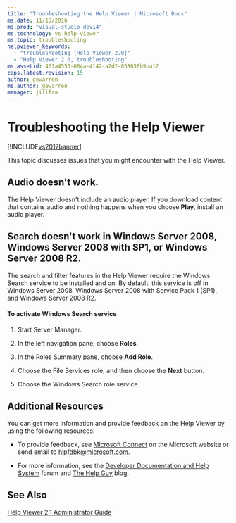 ```yaml
---
title: "Troubleshooting the Help Viewer | Microsoft Docs"
ms.date: 11/15/2016
ms.prod: "visual-studio-dev14"
ms.technology: vs-help-viewer
ms.topic: troubleshooting
helpviewer_keywords: 
  - "troubleshooting [Help Viewer 2.0]"
  - "Help Viewer 2.0, troubleshooting"
ms.assetid: 461a4553-064a-4142-a2d2-058658b9ba12
caps.latest.revision: 15
author: gewarren
ms.author: gewarren
manager: jillfra
---
```

# Troubleshooting the Help Viewer
[!INCLUDE[vs2017banner](../includes/vs2017banner.md)]

This topic discusses issues that you might encounter with the Help Viewer.  
  
## Audio doesn't work.  
 The Help Viewer doesn't include an audio player. If you download content that contains audio and nothing happens when you choose **Play**, install an audio player.  
  
## Search doesn't work in Windows Server 2008, Windows Server 2008 with SP1, or Windows Server 2008 R2.  
 The search and filter features in the Help Viewer require the Windows Search service to be installed and on. By default, this service is off in Windows Server 2008, Windows Server 2008 with Service Pack 1 (SP1), and Windows Server 2008 R2.  
  
#### To activate Windows Search service  
  
1. Start Server Manager.  
  
2. In the left navigation pane, choose **Roles**.  
  
3. In the Roles Summary pane, choose **Add Role**.  
  
4. Choose the File Services role, and then choose the **Next** button.  
  
5. Choose the Windows Search role service.  
  
## Additional Resources  
 You can get more information and provide feedback on the Help Viewer by using the following resources:  
  
- To provide feedback, see [Microsoft Connect](http://go.microsoft.com/fwlink/?linkid=243983) on the Microsoft website or send email to [hlpfdbk@microsoft.com](mailto:hlpfdbk@microsoft.com).  
  
- For more information, see the [Developer Documentation and Help System](http://go.microsoft.com/fwlink/?LinkId=232741) forum and [The Help Guy](http://go.microsoft.com/fwlink/?LinkId=232743) blog.  
  
## See Also  
 [Help Viewer 2.1 Administrator Guide](http://go.microsoft.com/fwlink/?LinkId=243985)
